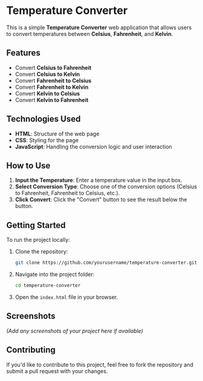 # Temperature Converter

This is a simple **Temperature Converter** web application that allows users to convert temperatures between **Celsius**, **Fahrenheit**, and **Kelvin**.

## Features

- Convert **Celsius to Fahrenheit**
- Convert **Celsius to Kelvin**
- Convert **Fahrenheit to Celsius**
- Convert **Fahrenheit to Kelvin**
- Convert **Kelvin to Celsius**
- Convert **Kelvin to Fahrenheit**

## Technologies Used

- **HTML**: Structure of the web page
- **CSS**: Styling for the page
- **JavaScript**: Handling the conversion logic and user interaction

## How to Use

1. **Input the Temperature**: Enter a temperature value in the input box.
2. **Select Conversion Type**: Choose one of the conversion options (Celsius to Fahrenheit, Fahrenheit to Celsius, etc.).
3. **Click Convert**: Click the "Convert" button to see the result below the button.

## Getting Started

To run the project locally:

1. Clone the repository:
   ```bash
   git clone https://github.com/yourusername/temperature-converter.git
   ```

2. Navigate into the project folder:
   ```bash
   cd temperature-converter
   ```

3. Open the `index.html` file in your browser.

## Screenshots

*(Add any screenshots of your project here if available)*

## Contributing

If you'd like to contribute to this project, feel free to fork the repository and submit a pull request with your changes.



